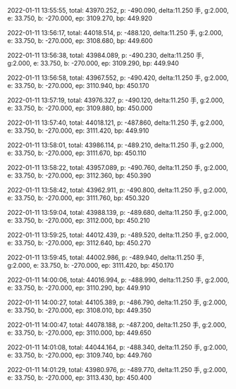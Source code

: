 2022-01-11 13:55:55, total: 43970.252, p: -490.090, delta:11.250 手, g:2.000, e: 33.750, b: -270.000, ep: 3109.270, bp: 449.920

2022-01-11 13:56:17, total: 44018.514, p: -488.120, delta:11.250 手, g:2.000, e: 33.750, b: -270.000, ep: 3108.680, bp: 449.600

2022-01-11 13:56:38, total: 43984.089, p: -490.230, delta:11.250 手, g:2.000, e: 33.750, b: -270.000, ep: 3109.290, bp: 449.940

2022-01-11 13:56:58, total: 43967.552, p: -490.420, delta:11.250 手, g:2.000, e: 33.750, b: -270.000, ep: 3110.940, bp: 450.170

2022-01-11 13:57:19, total: 43976.327, p: -490.120, delta:11.250 手, g:2.000, e: 33.750, b: -270.000, ep: 3109.880, bp: 450.000

2022-01-11 13:57:40, total: 44018.121, p: -487.860, delta:11.250 手, g:2.000, e: 33.750, b: -270.000, ep: 3111.420, bp: 449.910

2022-01-11 13:58:01, total: 43986.114, p: -489.210, delta:11.250 手, g:2.000, e: 33.750, b: -270.000, ep: 3111.670, bp: 450.110

2022-01-11 13:58:22, total: 43957.089, p: -490.760, delta:11.250 手, g:2.000, e: 33.750, b: -270.000, ep: 3112.360, bp: 450.390

2022-01-11 13:58:42, total: 43962.911, p: -490.800, delta:11.250 手, g:2.000, e: 33.750, b: -270.000, ep: 3111.760, bp: 450.320

2022-01-11 13:59:04, total: 43988.139, p: -489.680, delta:11.250 手, g:2.000, e: 33.750, b: -270.000, ep: 3112.000, bp: 450.210

2022-01-11 13:59:25, total: 44012.439, p: -489.520, delta:11.250 手, g:2.000, e: 33.750, b: -270.000, ep: 3112.640, bp: 450.270

2022-01-11 13:59:45, total: 44002.986, p: -489.940, delta:11.250 手, g:2.000, e: 33.750, b: -270.000, ep: 3111.420, bp: 450.170

2022-01-11 14:00:06, total: 44016.994, p: -488.990, delta:11.250 手, g:2.000, e: 33.750, b: -270.000, ep: 3110.290, bp: 449.910

2022-01-11 14:00:27, total: 44105.389, p: -486.790, delta:11.250 手, g:2.000, e: 33.750, b: -270.000, ep: 3108.010, bp: 449.350

2022-01-11 14:00:47, total: 44078.188, p: -487.200, delta:11.250 手, g:2.000, e: 33.750, b: -270.000, ep: 3110.000, bp: 449.650

2022-01-11 14:01:08, total: 44044.164, p: -488.340, delta:11.250 手, g:2.000, e: 33.750, b: -270.000, ep: 3109.740, bp: 449.760

2022-01-11 14:01:29, total: 43980.976, p: -489.770, delta:11.250 手, g:2.000, e: 33.750, b: -270.000, ep: 3113.430, bp: 450.400